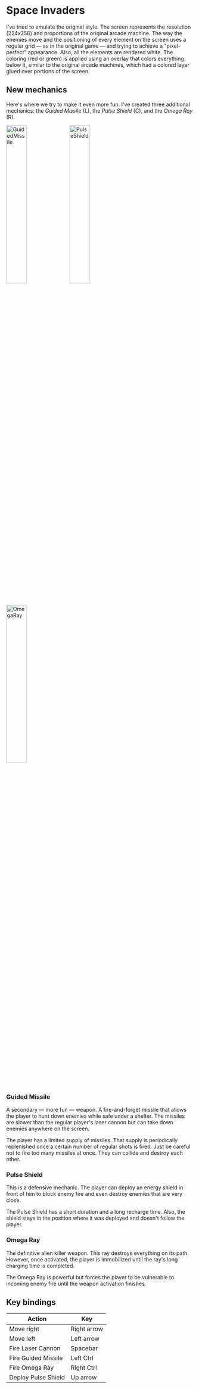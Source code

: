 # Space Invaders

I've tried to emulate the original style. The screen represents the resolution (224x256) and proportions of the original arcade machine. The way the enemies move and the positioning of every element on the screen uses a regular grid — as in the original game — and trying to achieve a "pixel-perfect" appearance. Also, all the elements are rendered white. The coloring (red or green) is applied using an overlay that colors everything below it, similar to the original arcade machines, which had a colored layer glued over portions of the screen. 

## New mechanics

Here's where we try to make it even more fun. I've created three additional mechanics: the *Guided Missile* (L), the *Pulse Shield* (C), and the *Omega Ray* (R).

<img alt="GuidedMissile" src="https://user-images.githubusercontent.com/40273816/125150580-34b97980-e117-11eb-966a-148d2ea807f1.gif" width=33%> <img alt="PulseShield" src="https://user-images.githubusercontent.com/40273816/125150610-764a2480-e117-11eb-8720-c55718e9b7c8.gif" width=33%> <img alt="OmegaRay" src="https://user-images.githubusercontent.com/40273816/125150585-3f740e80-e117-11eb-81a4-fb01d7600001.gif" width=33%>

### Guided Missile

A secondary — more fun — weapon. A fire-and-forget missile that allows the player to hunt down enemies while safe under a shelter. The missiles are slower than the regular player's laser cannon but can take down enemies anywhere on the screen. 

The player has a limited supply of missiles. That supply is periodically replenished once a certain number of regular shots is fired. Just be careful not to fire too many missiles at once. They can collide and destroy each other.

### Pulse Shield


This is a defensive mechanic. The player can deploy an energy shield in front of him to block enemy fire and even destroy enemies that are very close.  


The Pulse Shield has a short duration and a long recharge time. Also, the shield stays in the position where it was deployed and doesn't follow the player.

### Omega Ray

The definitive alien killer weapon. This ray destroys everything on its path. However, once activated, the player is immobilized until the ray's long charging time is completed.

The Omega Ray is powerful but forces the player to be vulnerable to incoming enemy fire until the weapon activation finishes.

## Key bindings

| Action              | Key         |
|---------------------|-------------|
| Move right          | Right arrow |
| Move left           | Left arrow  |
| Fire Laser Cannon   | Spacebar    |
| Fire Guided Missile | Left Ctrl   |
| Fire Omega Ray      | Right Ctrl  |
| Deploy Pulse Shield | Up arrow    |
